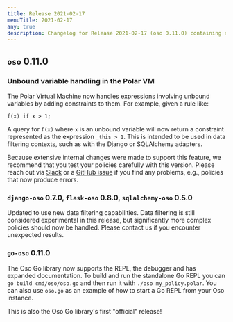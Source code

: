 ```yaml
---
title: Release 2021-02-17
menuTitle: 2021-02-17
any: true
description: Changelog for Release 2021-02-17 (oso 0.11.0) containing new features, bug fixes, and more.
---
```


## `oso` 0.11.0

### Unbound variable handling in the Polar VM

The Polar Virtual Machine now handles expressions involving unbound
variables by adding constraints to them. For example, given a rule like:
```
f(x) if x > 1;
```
A query for `f(x)` where `x` is an unbound variable will now return
a constraint represented as the expression `_this > 1`. This is
intended to be used in data filtering contexts, such as with the
Django or SQLAlchemy adapters.

Because extensive internal changes were made to support this feature,
we recommend that you test your policies carefully with this version.
Please reach out via [Slack](https://join-slack.osohq.com/) or a
[GitHub issue](https://github.com/osohq/oso/issues) if you find any
problems, e.g., policies that now produce errors.

### `django-oso` 0.7.0, `flask-oso` 0.8.0, `sqlalchemy-oso` 0.5.0

Updated to use new data filtering capabilities. Data filtering is still
considered experimental in this release, but significantly more complex
policies should now be handled. Please contact us if you encounter
unexpected results.

### `go-oso` 0.11.0

The Oso Go library now supports the REPL, the debugger and has expanded documentation.
To build and run the standalone Go REPL you can `go build cmd/oso/oso.go` and then run
it with `./oso my_policy.polar`. You can also use `oso.go` as an example of how to start
a Go REPL from your Oso instance.

This is also the Oso Go library's first "official" release!
